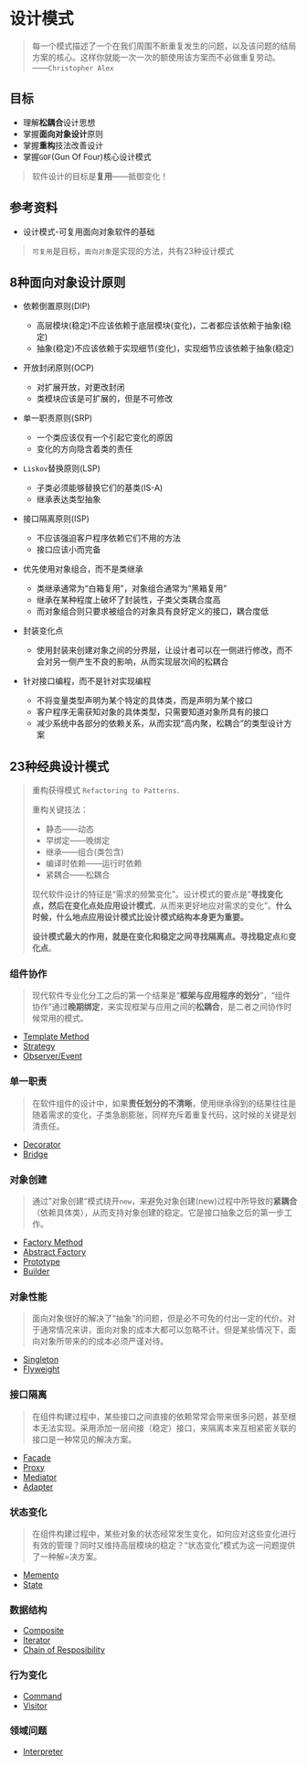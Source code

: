 # 设计模式

> 每一个模式描述了一个在我们周围不断重复发生的问题，以及该问题的结局方案的核心。这样你就能一次一次的额使用该方案而不必做重复劳动。 ——`Christopher Alex`

  

## 目标

* 理解**松耦合**设计思想
* 掌握**面向对象设计**原则
* 掌握**重构**技法改善设计
* 掌握`GOF`(Gun Of Four)核心设计模式  

> 软件设计的目标是**复用**——抵御变化！  



## 参考资料

* 设计模式-可复用面向对象软件的基础

>  `可复用`是目标，`面向对象`是实现的方法，共有23种设计模式



## 8种面向对象设计原则

* 依赖倒置原则(DIP)
  * 高层模块(稳定)不应该依赖于底层模块(变化)，二者都应该依赖于抽象(稳定)
  * 抽象(稳定)不应该依赖于实现细节(变化)，实现细节应该依赖于抽象(稳定)
* 开放封闭原则(OCP)
  * 对扩展开放，对更改封闭
  * 类模块应该是可扩展的，但是不可修改

* 单一职责原则(SRP)
  * 一个类应该仅有一个引起它变化的原因
  * 变化的方向隐含着类的责任
* `Liskov`替换原则(LSP)
  * 子类必须能够替换它们的基类(IS-A)
  * 继承表达类型抽象
* 接口隔离原则(ISP)
  * 不应该强迫客户程序依赖它们不用的方法
  * 接口应该小而完备
* 优先使用对象组合，而不是类继承
  * 类继承通常为“白箱复用”，对象组合通常为“黑箱复用”
  * 继承在某种程度上破坏了封装性，子类父类耦合度高
  * 而对象组合则只要求被组合的对象具有良好定义的接口，耦合度低
* 封装变化点
  * 使用封装来创建对象之间的分界层，让设计者可以在一侧进行修改，而不会对另一侧产生不良的影响，从而实现层次间的松耦合
* 针对接口编程，而不是针对实现编程
  * 不将变量类型声明为某个特定的具体类，而是声明为某个接口
  * 客户程序无需获知对象的具体类型，只需要知道对象所具有的接口
  * 减少系统中各部分的依赖关系，从而实现“高内聚，松耦合”的类型设计方案



## 23种经典设计模式

> 重构获得模式 `Refactoring to Patterns`.    
>
> 重构关键技法：
>
> * 静态——动态
> * 早绑定——晚绑定
> * 继承——组合(类包含)
> * 编译时依赖——运行时依赖
> * 紧耦合——松耦合
>
> 现代软件设计的特征是“需求的频繁变化”。设计模式的要点是“**寻找变化点，然后在变化点处应用设计模式**，从而来更好地应对需求的变化”。**什么时候，什么地点应用设计模式比设计模式结构本身更为重要。**  
>
> **设计模式最大的作用，就是在变化和稳定之间寻找隔离点。**寻找**稳定点**和**变化点**。

### 组件协作

> 现代软件专业化分工之后的第一个结果是“**框架与应用程序的划分**”，“组件协作”通过**晚期绑定**，来实现框架与应用之间的**松耦合**，是二者之间协作时候常用的模式。

* [Template Method](../src/DesignPattern/TemplateMethod.cpp)
* [Strategy](../src/DesignPattern/Strategy.cpp)
* [Observer/Event](../src/DesignPattern/Observer.cpp)

### 单一职责

> 在软件组件的设计中，如果**责任划分的不清晰**，使用继承得到的结果往往是随着需求的变化，子类急剧膨胀，同样充斥着重复代码，这时候的关键是划清责任。

* [Decorator](../src/DesignPattern/Decorator.cpp)
* [Bridge](../src/DesignPattern/Bridge.cpp)

### 对象创建

> 通过”对象创建“模式绕开`new`，来避免对象创建(new)过程中所导致的**紧耦合**（依赖具体类），从而支持对象创建的稳定。它是接口抽象之后的第一步工作。

* [Factory Method](../src/DesignPattern/FactoryMethod.cpp)
* [Abstract Factory](../src/DesignPattern/AbstractFactory.cpp)
* [Prototype](../src/DesignPattern/Prototype.cpp)
* [Builder](../src/DesignPattern/Builder.cpp)

### 对象性能

> 面向对象很好的解决了“抽象”的问题，但是必不可免的付出一定的代价。对于通常情况来讲，面向对象的成本大都可以忽略不计。但是某些情况下，面向对象所带来的的成本必须严谨对待。

* [Singleton](../src/DesignPattern/Singleton.cpp)
* [Flyweight](../src/DesignPattern/Flyweight.cpp)

### 接口隔离

> 在组件构建过程中，某些接口之间直接的依赖常常会带来很多问题，甚至根本无法实现。采用添加一层间接（稳定）接口，来隔离本来互相紧密关联的接口是一种常见的解决方案。

* [Facade](../src/DesignPattern/Facade.cpp)
* [Proxy](../src/DesignPattern/Proxy.cpp)
* [Mediator](../src/DesignPattern/Mediator.cpp)
* [Adapter](../src/DesignPattern/Adapter.cpp)

### 状态变化

> 在组件构建过程中，某些对象的状态经常发生变化，如何应对这些变化进行有效的管理？同时又维持高层模块的稳定？“状态变化”模式为这一问题提供了一种解=决方案。

* [Memento](../src/DesignPattern/Memento.cpp)
* [State](../src/DesignPattern/State.cpp)

### 数据结构

* [Composite](../src/DesignPattern/Composite.cpp)
* [Iterator](../src/DesignPattern/Iterator.cpp)
* [Chain of Resposibility](../src/DesignPattern/ChainOfResponsibility.cpp)

### 行为变化

* [Command](../src/DesignPattern/Command.cpp)
* [Visitor](../src/DesignPattern/Visitor.cpp)

### 领域问题

* [Interpreter](../src/DesignPattern/Interpreter.cpp)

